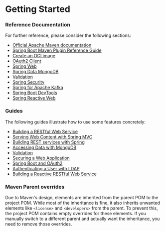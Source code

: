 # Getting Started

### Reference Documentation
For further reference, please consider the following sections:

* [Official Apache Maven documentation](https://maven.apache.org/guides/index.html)
* [Spring Boot Maven Plugin Reference Guide](https://docs.spring.io/spring-boot/3.3.13/maven-plugin)
* [Create an OCI image](https://docs.spring.io/spring-boot/3.3.13/maven-plugin/build-image.html)
* [OAuth2 Client](https://docs.spring.io/spring-boot/3.3.13/reference/web/spring-security.html#web.security.oauth2.client)
* [Spring Web](https://docs.spring.io/spring-boot/3.3.13/reference/web/servlet.html)
* [Spring Data MongoDB](https://docs.spring.io/spring-boot/3.3.13/reference/data/nosql.html#data.nosql.mongodb)
* [Validation](https://docs.spring.io/spring-boot/3.3.13/reference/io/validation.html)
* [Spring Security](https://docs.spring.io/spring-boot/3.3.13/reference/web/spring-security.html)
* [Spring for Apache Kafka](https://docs.spring.io/spring-boot/3.3.13/reference/messaging/kafka.html)
* [Spring Boot DevTools](https://docs.spring.io/spring-boot/3.3.13/reference/using/devtools.html)
* [Spring Reactive Web](https://docs.spring.io/spring-boot/3.3.13/reference/web/reactive.html)

### Guides
The following guides illustrate how to use some features concretely:

* [Building a RESTful Web Service](https://spring.io/guides/gs/rest-service/)
* [Serving Web Content with Spring MVC](https://spring.io/guides/gs/serving-web-content/)
* [Building REST services with Spring](https://spring.io/guides/tutorials/rest/)
* [Accessing Data with MongoDB](https://spring.io/guides/gs/accessing-data-mongodb/)
* [Validation](https://spring.io/guides/gs/validating-form-input/)
* [Securing a Web Application](https://spring.io/guides/gs/securing-web/)
* [Spring Boot and OAuth2](https://spring.io/guides/tutorials/spring-boot-oauth2/)
* [Authenticating a User with LDAP](https://spring.io/guides/gs/authenticating-ldap/)
* [Building a Reactive RESTful Web Service](https://spring.io/guides/gs/reactive-rest-service/)

### Maven Parent overrides

Due to Maven's design, elements are inherited from the parent POM to the project POM.
While most of the inheritance is fine, it also inherits unwanted elements like `<license>` and `<developers>` from the parent.
To prevent this, the project POM contains empty overrides for these elements.
If you manually switch to a different parent and actually want the inheritance, you need to remove those overrides.

